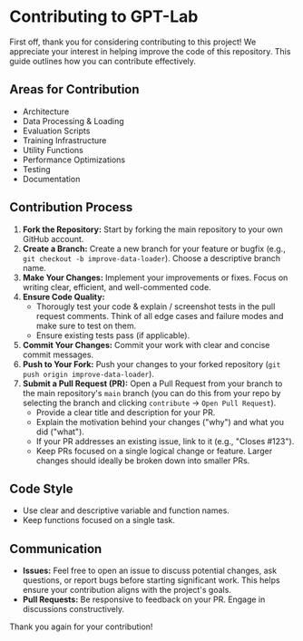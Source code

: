 # Contributing to GPT-Lab

First off, thank you for considering contributing to this project! We appreciate your interest in helping improve the code of this repository. This guide outlines how you can contribute effectively.

## Areas for Contribution

- Architecture
- Data Processing & Loading
- Evaluation Scripts
- Training Infrastructure
- Utility Functions
- Performance Optimizations
- Testing
- Documentation

## Contribution Process

1.  **Fork the Repository:** Start by forking the main repository to your own GitHub account.
2.  **Create a Branch:** Create a new branch for your feature or bugfix (e.g., `git checkout -b improve-data-loader`). Choose a descriptive branch name.
3.  **Make Your Changes:** Implement your improvements or fixes. Focus on writing clear, efficient, and well-commented code.
4.  **Ensure Code Quality:**
    *   Thorougly test your code & explain / screenshot tests in the pull request comments. Think of all edge cases and failure modes and make sure to test on them.
    *   Ensure existing tests pass (if applicable).
5.  **Commit Your Changes:** Commit your work with clear and concise commit messages.
6.  **Push to Your Fork:** Push your changes to your forked repository (`git push origin improve-data-loader`).
7.  **Submit a Pull Request (PR):** Open a Pull Request from your branch to the main repository's `main` branch (you can do this from your repo by selecting the branch and clicking `contribute` -> `Open Pull Request`).
    *   Provide a clear title and description for your PR.
    *   Explain the motivation behind your changes ("why") and what you did ("what").
    *   If your PR addresses an existing issue, link to it (e.g., "Closes #123").
    *   Keep PRs focused on a single logical change or feature. Larger changes should ideally be broken down into smaller PRs.

## Code Style

*   Use clear and descriptive variable and function names.
*   Keep functions focused on a single task.

## Communication

*   **Issues:** Feel free to open an issue to discuss potential changes, ask questions, or report bugs before starting significant work. This helps ensure your contribution aligns with the project's goals.
*   **Pull Requests:** Be responsive to feedback on your PR. Engage in discussions constructively.

Thank you again for your contribution! 